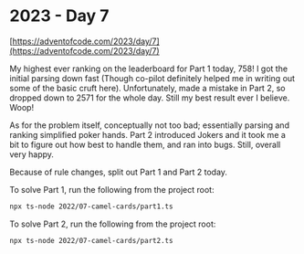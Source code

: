 # 2023 - Day 7

[https://adventofcode.com/2023/day/7](https://adventofcode.com/2023/day/7)

My highest ever ranking on the leaderboard for Part 1 today, 758! I got the initial
parsing down fast (Though co-pilot definitely helped me in writing out some of
the basic cruft here). Unfortunately, made a mistake in Part 2, so dropped down to
2571 for the whole day. Still my best result ever I believe. Woop!

As for the problem itself, conceptually not too bad; essentially parsing and ranking
simplified poker hands. Part 2 introduced Jokers and it took me a bit to figure out
how best to handle them, and ran into bugs. Still, overall very happy.

Because of rule changes, split out Part 1 and Part 2 today.

To solve Part 1, run the following from the project root:

```sh
npx ts-node 2022/07-camel-cards/part1.ts
```

To solve Part 2, run the following from the project root:

```sh
npx ts-node 2022/07-camel-cards/part2.ts
```
